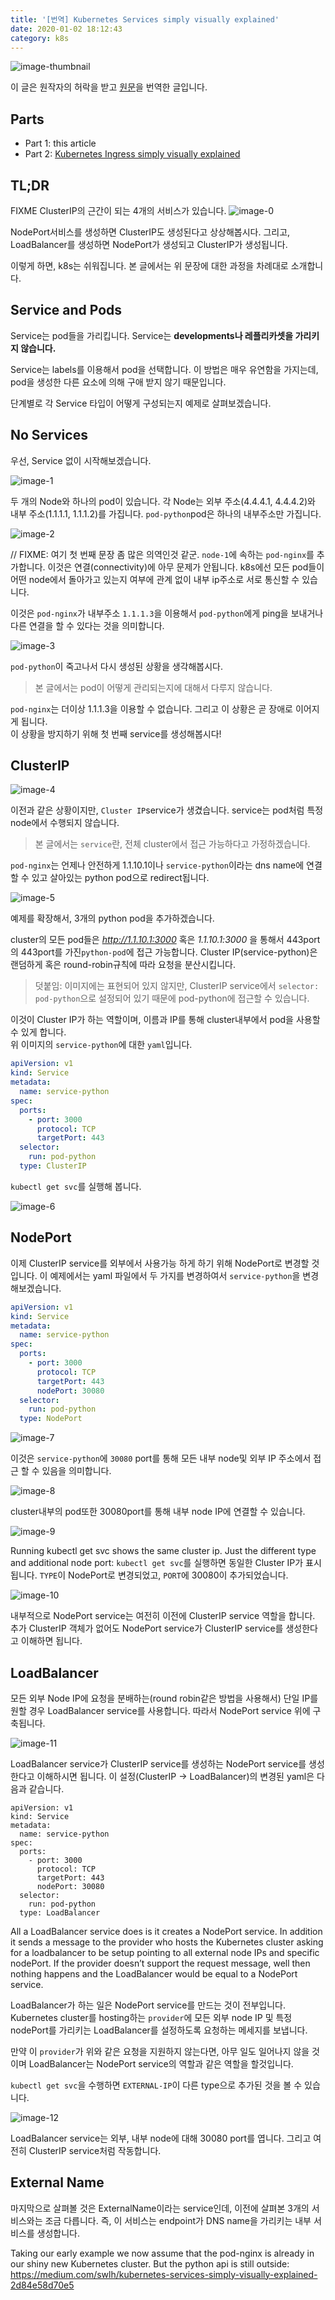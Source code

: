 ```yaml
---
title: '[번역] Kubernetes Services simply visually explained'
date: 2020-01-02 18:12:43
category: k8s
---
```


![image-thumbnail](./images/thumbnail.jpeg)

이 글은 원작자의 허락을 받고 [원문](https://medium.com/swlh/kubernetes-services-simply-visually-explained-2d84e58d70e5)을 번역한 글입니다.

## Parts

- Part 1: this article
- Part 2: [Kubernetes Ingress simply visually explained](https://medium.com/@wuestkamp/kubernetes-ingress-simply-visually-explained-d9cad44e4419?sk=e8ca596700f5b58c7ab0d85d4dab6386)

## TL;DR

FIXME
ClusterIP의 근간이 되는 4개의 서비스가 있습니다.
![image-0](./images/image_0.png)

NodePort서비스를 생성하면 ClusterIP도 생성된다고 상상해봅시다. 그리고, LoadBalancer를 생성하면 NodePort가 생성되고 ClusterIP가 생성됩니다.

이렇게 하면, k8s는 쉬워집니다. 본 글에서는 위 문장에 대한 과정을 차례대로 소개합니다.

## Service and Pods

Service는 pod들을 가리킵니다. Service는 **developments나 레플리카셋을 가리키지 않습니다.**

Service는 labels를 이용해서 pod을 선택합니다. 이 방법은 매우 유연함을 가지는데, pod을 생성한 다른 요소에 의해 구애 받지 않기 때문입니다.

단계별로 각 Service 타입이 어떻게 구성되는지 예제로 살펴보겠습니다.

## No Services

우선, Service 없이 시작해보겠습니다.

![image-1](./images/image_1.png)

두 개의 Node와 하나의 pod이 있습니다. 각 Node는 외부 주소(4.4.4.1, 4.4.4.2)와 내부 주소(1.1.1.1, 1.1.1.2)를 가집니다. `pod-python`pod은 하나의 내부주소만 가집니다.

![image-2](./images/image_2.png)

// FIXME: 여기 첫 번째 문장 좀 많은 의역인것 같군.
`node-1`에 속하는 `pod-nginx`를 추가합니다. 이것은 연결(connectivity)에 아무 문제가 안됩니다. k8s에선 모든 pod들이 어떤 node에서 돌아가고 있는지 여부에 관계 없이 내부 ip주소로 서로 통신할 수 있습니다.

이것은 `pod-nginx`가 내부주소 `1.1.1.3`을 이용해서 `pod-python`에게 ping을 보내거나 다른 연결을 할 수 있다는 것을 의미합니다.

![image-3](./images/image_3.png)

`pod-python`이 죽고나서 다시 생성된 상황을 생각해봅시다.

> 본 글에서는 pod이 어떻게 관리되는지에 대해서 다루지 않습니다.

`pod-nginx`는 더이상 1.1.1.3을 이용할 수 없습니다. 그리고 이 상황은 곧 장애로 이어지게 됩니다.  
이 상황을 방지하기 위해 첫 번째 service를 생성해봅시다!

## ClusterIP

![image-4](./images/image_4.png)

이전과 같은 상황이지만, `Cluster IP`service가 생겼습니다. service는 pod처럼 특정 node에서 수행되지 않습니다.

> 본 글에서는 `service`란, 전체 cluster에서 접근 가능하다고 가정하겠습니다.

`pod-nginx`는 언제나 안전하게 1.1.10.1이나 `service-python`이라는 dns name에 연결할 수 있고 살아있는 python pod으로 redirect됩니다.

![image-5](./images/image_5.png)

예제를 확장해서, 3개의 python pod을 추가하겠습니다.

cluster의 모든 pod들은 _http://1.1.10.1:3000_ 혹은 _1.1.10.1:3000_ 을 통해서 443port의 443port를 가진`python-pod`에 접근 가능합니다. Cluster IP(service-python)은 랜덤하게 혹은 round-robin규칙에 따라 요청을 분산시킵니다.

> 덧붙임: 이미지에는 표현되어 있지 않지만, ClusterIP service에서 `selector: pod-python`으로 설정되어 있기 때문에 pod-python에 접근할 수 있습니다.

이것이 Cluster IP가 하는 역할이며, 이름과 IP를 통해 cluster내부에서 pod을 사용할 수 있게 합니다.  
위 이미지의 `service-python`에 대한 `yaml`입니다.

```yaml
apiVersion: v1
kind: Service
metadata:
  name: service-python
spec:
  ports:
    - port: 3000
      protocol: TCP
      targetPort: 443
  selector:
    run: pod-python
  type: ClusterIP
```

`kubectl get svc`를 실행해 봅니다.

![image-6](./images/image_6.png)

## NodePort

이제 ClusterIP service를 외부에서 사용가능 하게 하기 위해 NodePort로 변경할 것입니다. 이 예제에서는 yaml 파일에서 두 가지를 변경하여서 `service-python`을 변경해보겠습니다.

```yaml
apiVersion: v1
kind: Service
metadata:
  name: service-python
spec:
  ports:
    - port: 3000
      protocol: TCP
      targetPort: 443
      nodePort: 30080
  selector:
    run: pod-python
  type: NodePort
```

![image-7](./images/image_7.png)

이것은 `service-python`에 `30080` port를 통해 모든 내부 node및 외부 IP 주소에서 접근 할 수 있음을 의미합니다.

![image-8](./images/image_8.png)

cluster내부의 pod또한 30080port를 통해 내부 node IP에 연결할 수 있습니다.

![image-9](./images/image_9.png)

Running kubectl get svc shows the same cluster ip. Just the different type and additional node port:
`kubectl get svc`를 실행하면 동일한 Cluster IP가 표시됩니다. `TYPE`이 NodePort로 변경되었고, `PORT`에 30080이 추가되었습니다.

![image-10](./images/image_10.png)

내부적으로 NodePort service는 여전히 이전에 ClusterIP service 역할을 합니다. 추가 ClusterIP 객체가 없어도 NodePort service가 ClusterIP service를 생성한다고 이해하면 됩니다.

## LoadBalancer

모든 외부 Node IP에 요청을 분배하는(round robin같은 방법을 사용해서) 단일 IP를 원할 경우 LoadBalancer service를 사용합니다. 따라서 NodePort service 위에 구축됩니다.

![image-11](./images/image_11.png)

LoadBalancer service가 ClusterIP service를 생성하는 NodePort service를 생성한다고 이해하시면 됩니다. 이 설정(ClusterIP -> LoadBalancer)의 변경된 yaml은 다음과 같습니다.

```yaml{13}
apiVersion: v1
kind: Service
metadata:
  name: service-python
spec:
  ports:
    - port: 3000
      protocol: TCP
      targetPort: 443
      nodePort: 30080
  selector:
    run: pod-python
  type: LoadBalancer
```

All a LoadBalancer service does is it creates a NodePort service. In addition it sends a message to the provider who hosts the Kubernetes cluster asking for a loadbalancer to be setup pointing to all external node IPs and specific nodePort. If the provider doesn’t support the request message, well then nothing happens and the LoadBalancer would be equal to a NodePort service.

LoadBalancer가 하는 일은 NodePort service를 만드는 것이 전부입니다. Kubernetes cluster를 hosting하는 `provider`에 모든 외부 node IP 및 특정 nodePort를 가리키는 LoadBalancer를 설정하도록 요청하는 메세지를 보냅니다.

만약 이 `provider`가 위와 같은 요청을 지원하지 않는다면, 아무 일도 일어나지 않을 것이며 LoadBalancer는 NodePort service의 역할과 같은 역할을 할것입니다.

`kubectl get svc`을 수행하면 `EXTERNAL-IP`이 다른 type으로 추가된 것을 볼 수 있습니다.

![image-12](./images/image_12.png)

LoadBalancer service는 외부, 내부 node에 대해 30080 port를 엽니다. 그리고 여전히 ClusterIP service처럼 작동합니다.

## External Name

마지막으로 살펴볼 것은 ExternalName이라는 service인데, 이전에 살펴본 3개의 서비스와는 조금 다릅니다.
즉, 이 서비스는 endpoint가 DNS name을 가리키는 내부 서비스를 생성합니다.

Taking our early example we now assume that the pod-nginx is already in our shiny new Kubernetes cluster. But the python api is still outside:
https://medium.com/swlh/kubernetes-services-simply-visually-explained-2d84e58d70e5
